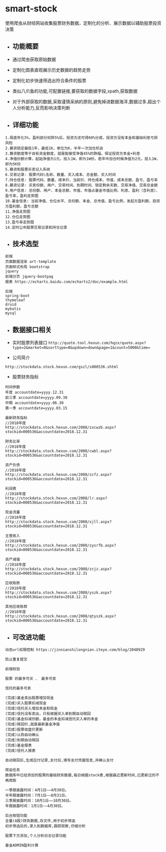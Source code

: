 # smart-stock
使用爬虫从财经网站收集股票财务数据，定制化的分析、展示数据以辅助股票投资决策

- 功能概要
    -
    
- 通过爬虫获取原始数据
- 定制化图表直观展示历史数据的趋势走势
- 定制化初步快速筛选出符合条件的股票
- 类似八爪鱼的功能,可配置链接,要获取的数据字段,xpath,获取数据
- 对于外部获取的数据,采取谨慎采纳的原则,避免掉进数据海洋,数据过多,超出个人分析能力,反而影响决策判断

- 详细功能
    -
```
1.保底年化5%，盈利部分扣除5%后，投资方还可得60%分成，投资方没有本金和基础利息亏损风险
2.募资锁定最低1年，最低1K，单位为K，半年一次加仓机会
3.募资额度等于自有资金额度，就是能接受净值45%的跌幅，保证投资方本金+利息
4.净值份额计算，起始净值为1元，投入1W，即为1W份，若年中加仓时候净值为2元，投入1W，即为5K份
5.募资和股票买卖记入系统
6.交易记录: 股票代码\名称、数量、买入成本、总金额、买入时间
7.持仓信息: 股票代码、数量、成本价、当前价、持仓成本、市值、成本总额、盈亏、盈亏率
8.募资记录: 买卖份额、用户、交易时间、到期时间、锁定剩余天数、交易净值、交易总金额
9.用户信息: 总份额、用户、本金总额、市值、市值占基金市值比例、利息、盈利（含利息）、盈亏率，盈利走势图
10.基金信息: 当前净值、仓位水平、总份额、本金、总市值、盈亏比例，发起方盈利额，投资方盈利额，盈亏总额
11.净值走势图
12.仓位走势图
13.盈亏率走势图
14.定时公布股票交易记录和持仓记录
```

- 技术选型
    -
```
前端
页面数据渲染 art-template
页面样式布局 bootstrap
jquery
前端分页 jquery-bootpag
报表 https://echarts.baidu.com/echarts2/doc/example.html

后端
spring-boot
thymeleaf
druid
mybatis
mysql
```

- 数据接口相关
    -
    
- 实时股票列表接口
``
http://quote.tool.hexun.com/hqzx/quote.aspx?type=2&market=0&sorttype=0&updown=down&page=1&count=5000&time=
``

- 公司简介
```
http://stockdata.stock.hexun.com/gszl/s000536.shtml
```

- 股票财务指标
```
时间参数
年度 accountdate=yyyy.12.31
前三季 accountdate=yyyy.09.30
中期 accountdate=yyyy.06.30
第一季 accountdate=yyyy.03.15

最新财务指标
//2018年度
http://stockdata.stock.hexun.com/2008/zxcwzb.aspx?stockid=000536&accountdate=2018.12.31

财务比率
//2018年度
http://stockdata.stock.hexun.com/2008/cwbl.aspx?stockid=000536&accountdate=2018.12.31

资产负债
//2018年度
http://stockdata.stock.hexun.com/2008/zcfz.aspx?stockid=000536&accountdate=2018.12.31

利润表
//2018年度
http://stockdata.stock.hexun.com/2008/lr.aspx?stockid=000536&accountdate=2018.12.31

现金流量
//2018年度
http://stockdata.stock.hexun.com/2008/xjll.aspx?stockid=000536&accountdate=2018.12.31

主营收入
//2018年度
http://stockdata.stock.hexun.com/2008/zysrfb.aspx?stockid=000536&accountdate=2018.12.31

资产减值
//2018年度
http://stockdata.stock.hexun.com/2008/zcjz.aspx?stockid=000536&accountdate=2018.12.31

应收账款
//2018年度
http://stockdata.stock.hexun.com/2008/yszk.aspx?stockid=000536&accountdate=2018.12.31

其他应收账款
//2018年度
http://stockdata.stock.hexun.com/2008/qtyszk.aspx?stockid=000536&accountdate=2018.12.31
```
- 可改进功能
    -
```
动态url权限控制 https://jinnianshilongnian.iteye.com/blog/2040929

防止重复提交

前端校验

股票 的最多可买 、 最多可卖

信托的最多可卖

(完成)基金卖出股票增加现金  
(完成)买入股票扣减现金    
(完成)信托买入增加本金和现金
(完成)信托没有卖出，只有根据买入单到期自动赎回
(完成)基金扣减份额，基金的本金扣减信托买入单的本金
(完成)赎回价,就是最新基金净值
(完成)股票收盘价更新
(完成)认购自动确认
(完成)到期自动赎回
(完成)基金报表
(完成)信托人报表

自动赎回后,生成应付记录,支付后,填写支付凭据信息,并确认支付

爬虫任务
数据库中已经添加的股票的基础财务数据,每日根据stock表,根据最近更新时间,已更新过的不再爬取

一季报披露时间：4月1日——4月30日。
半年报披露时间：7月1日——8月31日。
三季报披露时间：10月1日——10月30日。
年报披露时间：1月1日——4月30日。

后台按钮功能
全量(A股)财务数据,存文件,用于初步筛选
初步筛选后的,录入到数据库,跟踪观察,仔细分析

股票下方添加,个人分析日志记录功能

基金ADMIN盈利计算

```
